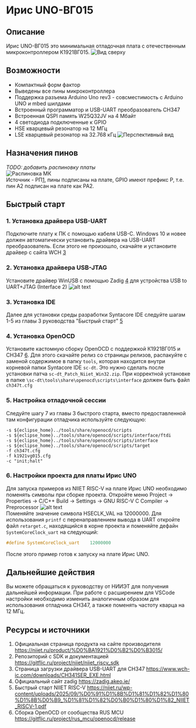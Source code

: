 # Ирис UNO-ВГ015
## Описание
Ирис UNO-ВГ015 это минимальная отладочная плата с отечественным микроконтроллером К1921ВГ015.
![Вид сверху](<images/IrisUNO top view.png>)
## Возможности
- Компактный форм фактор
- Выведены все пины микроконтроллера
- Поддержка разъема Arduino Uno rev3 - совсместимость с Arduino UNO и mbed шилдами
- Встроенный программатор и USB-UART преобразователь CH347
- Встроенная QSPI память W25Q32JV на 4 Мбайт
- 4 светодиода подключенные к GPIO
- HSE кварцевый резонатор на 12 МГц
- LSE кварцевый резонатор на 32.768 кГц
![Перспективный вид](<images/IrisUNO perspective.png>)
## Назначения пинов
*TODO: добавить распиновку платы*  
![Распиновка МК](<images/Содержание - РП К1921ВГ015.jpg>)  
Источник - РП[1], пины подписаны на плате, GPIO имеют префикс P, т.е. пин A2 подписан на плате как PA2.
## Быстрый старт
### 1. Установка драйвера USB-UART 
Подключите плату к ПК с помощью кабеля USB-C. Windows 10 и новее должен автоматически установить драйвера на USB-UART преобразователь. Если этого не произошло, скачайте и установите драйвер с сайта WCH [3]
### 2. Установка драйвера USB-JTAG
 Установите драйвер WinUSB с помощью Zadig [4] для устройства USB to UART+JTAG (Interface 2)
![alt text](images/DriverInstall.png)  
### 3. Установка IDE
Далее для установки среды разработки Syntacore IDE следуйте шагам 1-5 из главы 3 руководства "Быстрый старт" [5]  

### 4. Установка OpenOCD
 Установите кастомную сборку OpenOCD с поддержкой К1921ВГ015 и CH347 [6]. Для этого скачайте релиз со страницы релизов, распакуйте c заменой содержимое в папку `tools`, которая находится внутри корневой папки Syntacore IDE `sc-dt`. Это нужно сделать после установки патча `sc-dt_Patch_Niiet_Win32.zip`. При корректной установке в папке `\sc-dt\tools\share\openocd\scripts\interface` должен быть файл `ch347t.cfg`
### 5. Настройка отладочной сессии
 Следуйте шагу 7 из главы 3 быстрого старта, вместо предоставленной там конфигурации отладчика используйте следующую:
 ```
-s ${eclipse_home}../tools/share/openocd/scripts
-s ${eclipse_home}../tools/share/openocd/scripts/interface/ftdi
-s ${eclipse_home}../tools/share/openocd/scripts/interface
-s ${eclipse_home}../tools/share/openocd/scripts/target
-f ch347t.cfg
-f k1921vg015.cfg
-c "init;halt"
 ```
 ### 6. Настройки проекта для платы Ирис UNO
 Для запуска примеров из NIIET RISC-V на плате Ирис UNO необходимо поменять символы при сборке проекта. Откройте меню Project -> Properties -> C/C++ Build -> Settings -> GNU RISC-V C Compiler -> Preprocessor
![alt text](images/HSEclkval.png)  
Поменяйте значение символа HSECLK_VAL на 12000000. 
Для использования `printf` с перенаправлением вывода в UART откройте файл `retarget.c`, находящийся в корне проекта и поменяйте дефайн `SystemCoreClock_uart` на следующий:
```c
#define SystemCoreClock_uart	12000000
```
После этого пример готов к запуску на плате Ирис UNO. 

## Дальнейшие действия
Вы можете обращаться к руководству от НИИЭТ для получения дальнейшей информации. При работе с расширением для VSCode настройки необходимо изменить аналогичным образом для использования отладчика CH347, а также поменять частоту кварца на 12 МГц.

## Ресурсы и источники
1. Официальная страница продукта на сайте производителя https://niiet.ru/product/%D0%BA1921%D0%B2%D0%B3015/
2. Репозиторий с SDK и документацией https://gitflic.ru/project/niiet/niiet_riscv_sdk
3. Страница загрузки драйвера USB-UART для CH347 https://www.wch-ic.com/downloads/CH341SER_EXE.html
4. Официальный сайт zadig https://zadig.akeo.ie/
5. Быстрый старт NIIET RISC-V https://niiet.ru/wp-content/uploads/2025/09/%D0%91%D1%8B%D1%81%D1%82%D1%80%D1%8B%D0%B9_%D1%81%D1%82%D0%B0%D1%80%D1%82_NIIET_RISCV-1.pdf
6. Сборка OpenOCD от сообщества RUS MCU https://gitflic.ru/project/rus_mcu/openocd/release

[1]: https://niiet.ru/product/%D0%BA1921%D0%B2%D0%B3015/
[2]: https://gitflic.ru/project/niiet/niiet_riscv_sdk
[3]: https://www.wch-ic.com/downloads/CH341SER_EXE.html
[4]: https://zadig.akeo.ie/
[5]: https://niiet.ru/wp-content/uploads/2025/09/%D0%91%D1%8B%D1%81%D1%82%D1%80%D1%8B%D0%B9_%D1%81%D1%82%D0%B0%D1%80%D1%82_NIIET_RISCV-1.pdf
[6]: https://gitflic.ru/project/rus_mcu/openocd/release
